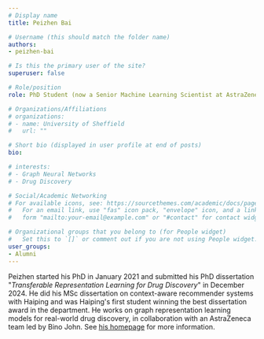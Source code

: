 ```yaml
---
# Display name
title: Peizhen Bai

# Username (this should match the folder name)
authors:
- peizhen-bai

# Is this the primary user of the site?
superuser: false

# Role/position
role: PhD Student (now a Senior Machine Learning Scientist at AstraZeneca)

# Organizations/Affiliations
# organizations:
# - name: University of Sheffield
#   url: ""

# Short bio (displayed in user profile at end of posts)
bio: 

# interests:
# - Graph Neural Networks
# - Drug Discovery

# Social/Academic Networking
# For available icons, see: https://sourcethemes.com/academic/docs/page-builder/#icons
#   For an email link, use "fas" icon pack, "envelope" icon, and a link in the
#   form "mailto:your-email@example.com" or "#contact" for contact widget.

# Organizational groups that you belong to (for People widget)
#   Set this to `[]` or comment out if you are not using People widget.
user_groups:
- Alumni
---
```


Peizhen started his PhD in January 2021 and submitted his PhD dissertation "*Transferable Representation Learning for Drug Discovery*" in December 2024. He did his MSc dissertation on context-aware recommender systems with Haiping and was Haiping's first student winning the best dissertation award in the department. He works on graph representation learning models for real-world drug discovery, in collaboration with an AstraZeneca team led by Bino John. See [his homepage](https://peizhenbai.me/) for more information.
